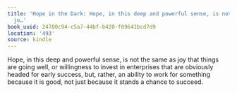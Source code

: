 ```yaml
---
title: 'Hope in the Dark: Hope, in this deep and powerful sense, is not the same as
  jo…'
book_uuid: 24700c94-c5a7-44bf-b420-f09641bcd7d9
location: '493'
source: kindle
---
```


Hope, in this deep and powerful sense, is not the same as joy that things are going well, or willingness to invest in enterprises that are obviously headed for early success, but, rather, an ability to work for something because it is good, not just because it stands a chance to succeed.
